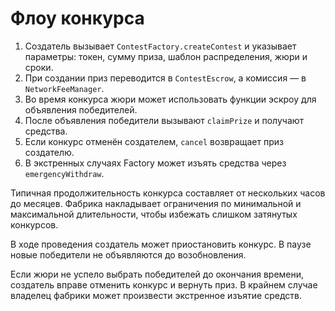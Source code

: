 # Флоу конкурса

1. Создатель вызывает `ContestFactory.createContest` и указывает параметры: токен, сумму приза, шаблон распределения, жюри и сроки.
2. При создании приз переводится в `ContestEscrow`, а комиссия — в `NetworkFeeManager`.
3. Во время конкурса жюри может использовать функции эскроу для объявления победителей.
4. После объявления победители вызывают `claimPrize` и получают средства.
5. Если конкурс отменён создателем, `cancel` возвращает приз создателю.
6. В экстренных случаях Factory может изъять средства через `emergencyWithdraw`.

Типичная продолжительность конкурса составляет от нескольких часов до месяцев. Фабрика накладывает ограничения по минимальной и максимальной длительности, чтобы избежать слишком затянутых конкурсов.

В ходе проведения создатель может приостановить конкурс. В паузе новые победители не объявляются до возобновления.

Если жюри не успело выбрать победителей до окончания времени, создатель вправе отменить конкурс и вернуть приз. В крайнем случае владелец фабрики может произвести экстренное изъятие средств.